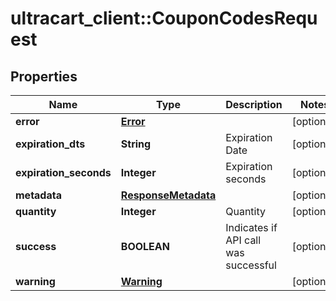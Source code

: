 # ultracart_client::CouponCodesRequest

## Properties
Name | Type | Description | Notes
------------ | ------------- | ------------- | -------------
**error** | [**Error**](Error.md) |  | [optional] 
**expiration_dts** | **String** | Expiration Date | [optional] 
**expiration_seconds** | **Integer** | Expiration seconds | [optional] 
**metadata** | [**ResponseMetadata**](ResponseMetadata.md) |  | [optional] 
**quantity** | **Integer** | Quantity | [optional] 
**success** | **BOOLEAN** | Indicates if API call was successful | [optional] 
**warning** | [**Warning**](Warning.md) |  | [optional] 


